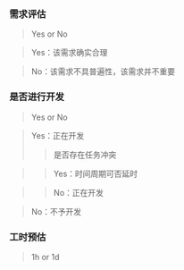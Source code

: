 ### 需求评估

> Yes or No

> Yes：该需求确实合理

> No：该需求不具普遍性，该需求并不重要

### 是否进行开发

> Yes or No

> Yes：正在开发
>
> > 是否存在任务冲突

>> Yes：时间周期可否延时

>> No：正在开发

> No：不予开发

### 工时预估

> 1h or 1d

